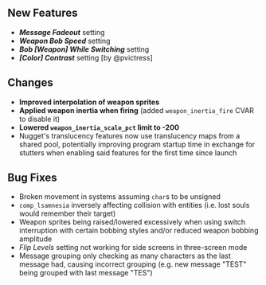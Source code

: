 ## New Features

- **_Message Fadeout_** setting
- **_Weapon Bob Speed_** setting
- **_Bob [Weapon] While Switching_** setting
- **_[Color] Contrast_** setting [by @pvictress]

## Changes

- **Improved interpolation of weapon sprites**
- **Applied weapon inertia when firing** (added `weapon_inertia_fire` CVAR to disable it)
- **Lowered `weapon_inertia_scale_pct` limit to -200**
- Nugget's translucency features now use translucency maps from a shared pool,
  potentially improving program startup time in exchange for stutters
  when enabling said features for the first time since launch

## Bug Fixes

- Broken movement in systems assuming `char`s to be unsigned
- `comp_lsamnesia` inversely affecting collision with entities (i.e. lost souls would remember their target)
- Weapon sprites being raised/lowered excessively when using switch interruption
  with certain bobbing styles and/or reduced weapon bobbing amplitude
- _Flip Levels_ setting not working for side screens in three-screen mode
- Message grouping only checking as many characters as the last message had,
  causing incorrect grouping (e.g. new message "TEST" being grouped with last message "TES")
